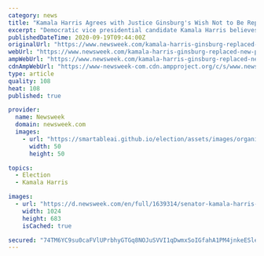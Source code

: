```yaml
---
category: news
title: "Kamala Harris Agrees with Justice Ginsburg's Wish Not to Be Replaced 'Until a New President is Installed'"
excerpt: "Democratic vice presidential candidate Kamala Harris believes Justice Ruth Bader Ginsburg's successor should be chosen by whomever holds the presidential office next."
publishedDateTime: 2020-09-19T09:44:00Z
originalUrl: "https://www.newsweek.com/kamala-harris-ginsburg-replaced-new-president-1533061"
webUrl: "https://www.newsweek.com/kamala-harris-ginsburg-replaced-new-president-1533061"
ampWebUrl: "https://www.newsweek.com/kamala-harris-ginsburg-replaced-new-president-1533061?amp=1"
cdnAmpWebUrl: "https://www-newsweek-com.cdn.ampproject.org/c/s/www.newsweek.com/kamala-harris-ginsburg-replaced-new-president-1533061?amp=1"
type: article
quality: 108
heat: 108
published: true

provider:
  name: Newsweek
  domain: newsweek.com
  images:
    - url: "https://smartableai.github.io/election/assets/images/organizations/newsweek.com-50x50.jpg"
      width: 50
      height: 50

topics:
  - Election
  - Kamala Harris

images:
  - url: "https://d.newsweek.com/en/full/1639314/senator-kamala-harris-kavanaugh-hearings.jpg"
    width: 1024
    height: 683
    isCached: true

secured: "74TM6YC9su0caFVlUPrbhyGTGq8NOJuSVVI1qDwmxSoIGfahA1PM4jnkeESlePZU1Iwy/GfadZdoZon15ToDimyeSu+LgUoaumc/gqsxoxvUo9kSnf343DLwh7JDXW7Cae0mqyXIU2+mp8wkbzvgzIC6Saw5777uelVFCSUcjvRo8QxMQj4GV2AX7d9UssUjOvUFofQkAtpgPbcIEVOWVrV3wX+SfRYJENM6Tpwa0MmV8lcORtVnCG79p7kBqT2tLb2WseLiV2L7iWVs1Tg1wfNw91a//ncoPa0trMYrijLUlSTs4wkhUsHU+NRVuDB5HYeLmDNS18VjcKew13RkC9z5gcm180w3YquIm+JTbt0=;BkpaZr49+487f6lVhLMxjQ=="
---
```


